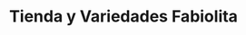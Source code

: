 ---
title: "Tienda y Variedades Fabiolita"
url: /guaymango/tienda-y-variedades-fabiolita/
shop: Lebensmittel
---